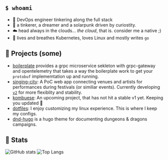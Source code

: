 ## `$ whoami`

- 🔧 DevOps engineer tinkering along the full stack
- 🌱 a tinkerer, a dreamer and a solarpunk driven by curiostity.
- ☁️ head always in the clouds... _the cloud_, that is. consider me a native ;)
- 🐧 lives and breathes Kubernetes, loves Linux and mostly writes `go`

## 💼 Projects (some)

- [boilerplate](https://github.com/sekthor/boilerplate) provides a grpc microservice sekleton with grpc-gateway and opentelemetry that takes a way the boilerplate work to get your `protobuf` implememtation up and running.
- [singing-city](https://github.com/sekthor/singing-city): A PoC web app connecting venues and artists for performances during festivals (or similiar events). Currently developing [`v2`](https://github.com/sekthor/singing-city/tree/v2) for more flexiblity and stability.
- [kombuese](http://github.com/kombuese): An upcoming project, that has not hit a stable v1 yet. Keeping you updated 🤫
- [dotfiles](http://github.com/sekthor/dotfiles): I enjoy customizing my linux experience. This is where I keep my configs.
- [dnd-hugo](https://github.com/sekthor/dnd-hugo) is a hugo theme for documenting dungeons & dragons campaigns.

## 🔬 Stats

![GitHub stats](https://github-readme-stats.vercel.app/api?username=sekthor&show_icons=true&hide=contribs&hide_title=true) 
![Top Langs](https://github-readme-stats.vercel.app/api/top-langs/?username=sekthor&hide=Jupyter%20Notebook,html,scss&layout=compact&hide_title=true)
